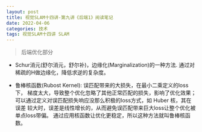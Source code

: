 ```yaml
---
layout: post
title: 视觉SLAM十四讲-第九讲《后端1》阅读笔记
date: 2022-04-06
categories: 技术 
tags: 视觉SLAM十四讲 SLAM
---
```

> 后端优化部分

- Schur消元(舒尔消元，舒尔补)，边缘化(Marginalization)的一种方法. 通过对稀疏的H做边缘化，降低求逆的复杂度。

- 鲁棒核函数(Rubost Kernel): 误匹配带来的大损失，在最小二乘定义的loss下，
梯度太大，导致整个优化忽略了其他正常匹配的损失，影响了优化效果；
可以通过定义对误匹配损失响应没那么积极的loss方式，如 Huber 核，其在误差
较大时，误差是线性增长的，从而避免误匹配带来巨大loss让整个优化被单点loss带偏。
通过应用核函数让优化更稳定，所以这种方法就叫鲁棒核函数。